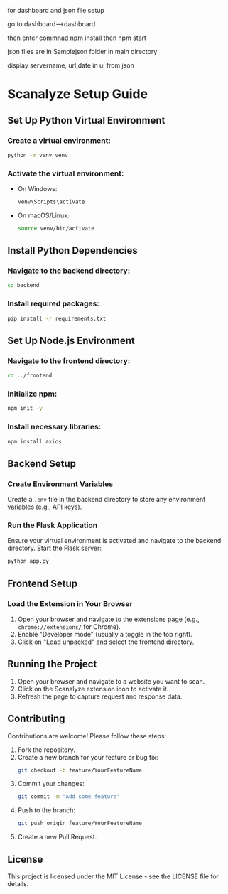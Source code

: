 




for dashboard and json file setup

go to dashboard-->dashboard

then enter commnad npm install 
then npm start

json files are in Samplejson folder in main directory

display servername, url,date in ui from json




































# Scanalyze Setup Guide

## Set Up Python Virtual Environment

### Create a virtual environment:
```bash
python -m venv venv
```

### Activate the virtual environment:
- On Windows:
  ```bash
  venv\Scripts\activate
  ```
- On macOS/Linux:
  ```bash
  source venv/bin/activate
  ```

## Install Python Dependencies

### Navigate to the backend directory:
```bash
cd backend
```

### Install required packages:
```bash
pip install -r requirements.txt
```

## Set Up Node.js Environment

### Navigate to the frontend directory:
```bash
cd ../frontend
```

### Initialize npm:
```bash
npm init -y
```

### Install necessary libraries:
```bash
npm install axios
```

## Backend Setup

### Create Environment Variables
Create a `.env` file in the backend directory to store any environment variables (e.g., API keys).

### Run the Flask Application
Ensure your virtual environment is activated and navigate to the backend directory. Start the Flask server:
```bash
python app.py
```

## Frontend Setup

### Load the Extension in Your Browser
1. Open your browser and navigate to the extensions page (e.g., `chrome://extensions/` for Chrome).
2. Enable "Developer mode" (usually a toggle in the top right).
3. Click on "Load unpacked" and select the frontend directory.

## Running the Project
1. Open your browser and navigate to a website you want to scan.
2. Click on the Scanalyze extension icon to activate it.
3. Refresh the page to capture request and response data.

## Contributing
Contributions are welcome! Please follow these steps:

1. Fork the repository.
2. Create a new branch for your feature or bug fix:
   ```bash
   git checkout -b feature/YourFeatureName
   ```
3. Commit your changes:
   ```bash
   git commit -m "Add some feature"
   ```
4. Push to the branch:
   ```bash
   git push origin feature/YourFeatureName
   ```
5. Create a new Pull Request.

## License
This project is licensed under the MIT License - see the LICENSE file for details.
